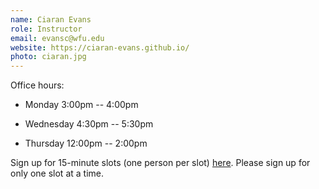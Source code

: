 ```yaml
---
name: Ciaran Evans
role: Instructor
email: evansc@wfu.edu
website: https://ciaran-evans.github.io/
photo: ciaran.jpg
---
```


Office hours: 

* Monday 3:00pm -- 4:00pm
    
* Wednesday 4:30pm -- 5:30pm
    
* Thursday 12:00pm -- 2:00pm

Sign up for 15-minute slots (one person per slot) [here](https://calendar.google.com/calendar/u/0/selfsched?sstoken=UU5FbWRMeTJRWGxafGRlZmF1bHR8YzljNjUzMDk5MzRhMTA0ZGJmY2NhZDcxNmViOGVlNGY). Please sign up for only one slot at a time. 
